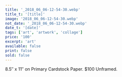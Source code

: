 ```yaml
---
title: '_2018_06_06-12-54-30.webp'
title_t: '[title]'
image: '2018_06_06-12-54-30.webp'
not_date: '_2018_06_06-12-54-30.webp'
date_t: '[date]'
tags: ['art', 'artwork', 'collage']
price: '100'
excerpt: 'art'
available: false
print: false
sold: false
---
```



8.5″ x 11″ on Primary Cardstock Paper.
$100 Unframed.
